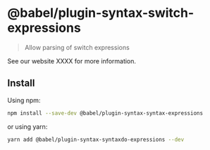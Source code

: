 # @babel/plugin-syntax-switch-expressions

> Allow parsing of switch expressions

See our website XXXX for more information.

## Install

Using npm:

```sh
npm install --save-dev @babel/plugin-syntax-syntax-expressions
```

or using yarn:

```sh
yarn add @babel/plugin-syntax-syntaxdo-expressions --dev
```

